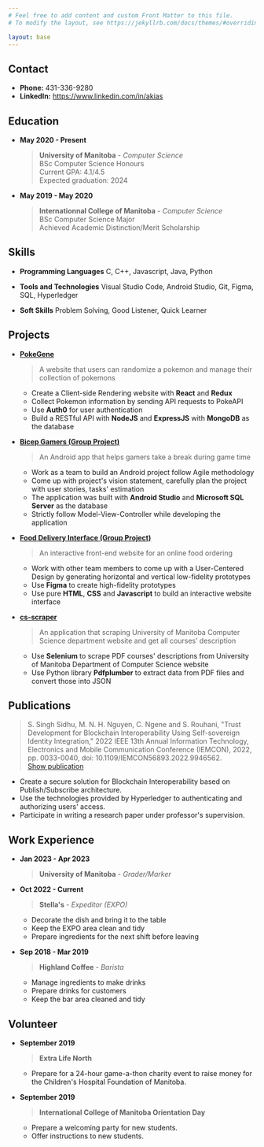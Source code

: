```yaml
---
# Feel free to add content and custom Front Matter to this file.
# To modify the layout, see https://jekyllrb.com/docs/themes/#overriding-theme-defaults

layout: base
---
```


## Contact

* **Phone:** 431-336-9280
* **LinkedIn:** <https://www.linkedin.com/in/akias>

## Education

* **May 2020 - Present**
  > **University of Manitoba** - _Computer Science_  
    BSc Computer Science Honours  
    Current GPA: 4.1/4.5  
    Expected graduation: 2024

* **May 2019 - May 2020**
  > **Internationnal College of Manitoba** - _Computer Science_  
    BSc Computer Science Major  
    Achieved Academic Distinction/Merit Scholarship

## Skills

* **Programming Languages**
  C, C++, Javascript, Java, Python
  <br>

* **Tools and Technologies**
  Visual Studio Code, Android Studio, Git, Figma, SQL, Hyperledger
  <br>

* **Soft Skills**
  Problem Solving, Good Listener, Quick Learner

## Projects

* [**PokeGene**](https://pokegene.surge.sh/collection/add)  
  > A website that users can randomize a pokemon and manage their collection of pokemons
    * Create a Client-side Rendering website with **React** and **Redux**
    * Collect Pokemon information by sending API requests to PokeAPI
    * Use **Auth0** for user authentication
    * Build a RESTful API with **NodeJS** and **ExpressJS** with **MongoDB** as the database

* [**Bicep Gamers (Group Project)**](https://bicepgamers.webflow.io/)  
  > An Android app that helps gamers take a break during game time
    * Work as a team to build an Android project follow Agile methodology
    * Come up with project's vision statement, carefully plan the project with user stories, tasks' estimation
    * The application was built with **Android Studio** and **Microsoft SQL Server** as the database
    * Strictly follow Model-View-Controller while developing the application

* [**Food Delivery Interface (Group Project)**](https://orbeat.surge.sh/)  
  > An interactive front-end website for an online food ordering
    * Work with other team members to come up with a User-Centered Design by generating horizontal and vertical low-fidelity prototypes
    * Use **Figma** to create high-fidelity prototypes
    * Use pure **HTML**, **CSS** and **Javascript** to build an interactive website interface

* [**cs-scraper**](https://github.com/namhai923/cs_scraper)
  > An application that scraping University of Manitoba Computer Science department website and get all courses’ description
    * Use **Selenium** to scrape PDF courses' descriptions from University of Manitoba Department of Computer Science website
    * Use Python library **Pdfplumber** to extract data from PDF files and convert those into JSON

## Publications
> S. Singh Sidhu, M. N. H. Nguyen, C. Ngene and S. Rouhani, "Trust Development for Blockchain Interoperability Using Self-sovereign Identity Integration," 2022 IEEE 13th Annual Information Technology, Electronics and Mobile Communication Conference (IEMCON), 2022, pp. 0033-0040, doi: 10.1109/IEMCON56893.2022.9946562.  
[Show publication](https://doi.org/10.1109/IEMCON56893.2022.9946562)

  * Create a secure solution for Blockchain Interoperability based on Publish/Subscribe architecture.
  * Use the technologies provided by Hyperledger to authenticating and authorizing users' access.
  * Participate in writing a research paper under professor's supervision.


## Work Experience

* **Jan 2023 - Apr 2023**
  > **University of Manitoba** - _Grader/Marker_

* **Oct 2022 - Current**
  > **Stella's** - _Expeditor (EXPO)_
    * Decorate the dish and bring it to the table
    * Keep the EXPO area clean and tidy
    * Prepare ingredients for the next shift before leaving
 
* **Sep 2018 - Mar 2019**
  > **Highland Coffee** - _Barista_
    * Manage ingredients to make drinks
    * Prepare drinks for customers
    * Keep the bar area cleaned and tidy

## Volunteer

* **September 2019**
  > **Extra Life North**  
    * Prepare for a 24-hour game-a-thon charity event to raise money for the Children's Hospital Foundation of Manitoba.
  
* **September 2019**
  > **International College of Manitoba Orientation Day**  
    * Prepare a welcoming party for new students.
    * Offer instructions to new students.
